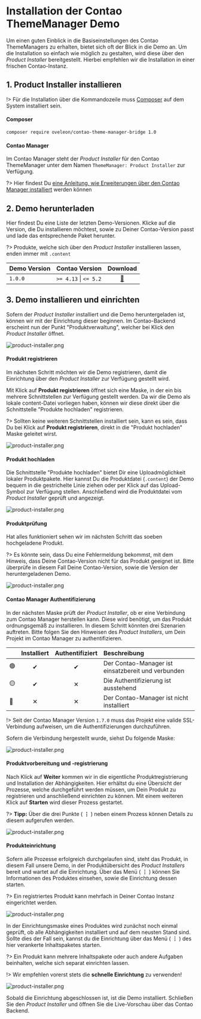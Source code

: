 # Installation der Contao ThemeManager Demo

Um einen guten Einblick in die Basiseinstellungen des Contao ThemeManagers zu erhalten, bietet sich oft der Blick in die Demo an. Um die Installation so einfach wie möglich zu gestalten, wird diese über den _Product Installer_ bereitgestellt. Hierbei empfehlen wir die Installation in einer frischen Contao-Instanz. 

## 1. Product Installer installieren

!> Für die Installation über die Kommandozeile muss [Composer](https://getcomposer.org/) auf dem System installiert sein.

#### Composer
```shell
composer require oveleon/contao-theme-manager-bridge 1.0
```

#### Contao Manager
Im Contao Manager steht der _Product Installer_ für den Contao ThemeManager unter dem Namen `ThemeManager: Product Installer` zur Verfügung.

?> Hier findest Du [eine Anleitung, wie Erweiterungen über den Contao Manager installiert](https://docs.contao.org/manual/de/installation/erweiterungen-installieren/) werden können

## 2. Demo herunterladen
Hier findest Du eine Liste der letzten Demo-Versionen. Klicke auf die Version, die Du installieren möchtest, sowie zu Deiner Contao-Version passt und lade das entsprechende Paket herunter.

?> Produkte, welche sich über den _Product Installer_ installieren lassen, enden immer mit `.content`

| Demo Version | Contao Version         |                                          Download                                           |
|--------------|------------------------|:-------------------------------------------------------------------------------------------:|
| `1.0.0`      | `>= 4.13` \| `<= 5.2`  | [💾](https://www.contao-thememanager.com/files/demo/contao-thememanager-demo-1.0.0.content) |


## 3. Demo installieren und einrichten
Sofern der _Product Installer_ installiert und die Demo heruntergeladen ist, können wir mit der Einrichtung dieser beginnen. Im Contao-Backend erscheint nun der Punkt "Produktverwaltung", welcher bei Klick den _Product Installer_ öffnet.

![product-installer.png](../_images/product-installer/product-installer.png)

#### Produkt registrieren
Im nächsten Schritt möchten wir die Demo registrieren, damit die Einrichtung über den _Product Installer_ zur Verfügung gestellt wird.  

Mit Klick auf **Produkt registrieren** öffnet sich eine Maske, in der ein bis mehrere Schnittstellen zur Verfügung gestellt werden. Da wir die Demo als lokale content-Datei vorliegen haben, können wir diese direkt über die Schnittstelle "Produkte hochladen" registrieren.

?> Sollten keine weiteren Schnittstellen installiert sein, kann es sein, dass Du bei Klick auf **Produkt registrieren**, direkt in die "Produkt hochladen" Maske geleitet wirst.

![product-installer.png](../_images/product-installer/product-upload.png)

#### Produkt hochladen
Die Schnittstelle "Produkte hochladen" bietet Dir eine Uploadmöglichkeit lokaler Produktpakete. Hier kannst Du die Produktdatei (`.content`) der Demo bequem in die gestrichelte Linie ziehen oder per Klick auf das Upload-Symbol zur Verfügung stellen. 
Anschließend wird die Produktdatei vom _Product Installer_ geprüft und angezeigt.

![product-installer.png](../_images/product-installer/product-uploader.png)

#### Produktprüfung
Hat alles funktioniert sehen wir im nächsten Schritt das soeben hochgeladene Produkt.

?> Es könnte sein, dass Du eine Fehlermeldung bekommst, mit dem Hinweis, dass Deine Contao-Version nicht für das Produkt geeignet ist. Bitte überprüfe in diesem Fall Deine Contao-Version, sowie die Version der heruntergeladenen Demo.

![product-installer.png](../_images/product-installer/product-preview.png)

#### Contao Manager Authentifizierung
In der nächsten Maske prüft der _Product Installer_, ob er eine Verbindung zum Contao Manager herstellen kann. Diese wird benötigt, um das Produkt ordnungsgemäß zu installieren.
In diesem Schritt könnten drei Szenarien auftreten. Bitte folgen Sie den Hinweisen des _Product Installers_, um Dein Projekt im Contao Manager zu authentifizieren.

|    |  Installiert  | Authentifiziert | Beschreibung                                       |
|----|:-------------:|:---------------:|:---------------------------------------------------|
| 🟢 |       ✔       |        ✔        | Der Contao-Manager ist einsatzbereit und verbunden |
| 🟡 |       ✔       |        ✕        | Die Authentifizierung ist ausstehend               |
| 🔴 |       ✕       |        ✕        | Der Contao-Manager ist nicht installiert           |

!> Seit der Contao Manager Version `1.7.0` muss das Projekt eine valide SSL-Verbindung aufweisen, um die Authentifizierungen durchzuführen.

Sofern die Verbindung hergestellt wurde, siehst Du folgende Maske:

![product-installer.png](../_images/product-installer/product-manager.png)

#### Produktvorbereitung und -registrierung
Nach Klick auf **Weiter** kommen wir in die eigentliche Produktregistrierung und Installation der Abhängigkeiten. Hier erhältst du eine Übersicht der Prozesse, welche durchgeführt werden müssen, um Dein Produkt zu registrieren und anschließend einrichten zu können.
Mit einem weiteren Klick auf **Starten** wird dieser Prozess gestartet.

?> **Tipp:** Über die drei Punkte ( **⋮** ) neben einem Prozess können Details zu diesem aufgerufen werden.

![product-installer.png](../_images/product-installer/product-process-console.png)

#### Produkteinrichtung
Sofern alle Prozesse erfolgreich durchgelaufen sind, steht das Produkt, in diesem Fall unsere Demo, in der Produktübersicht des _Product Installers_ bereit und wartet auf die Einrichtung. 
Über das Menü ( **⋮** ) können Sie Informationen des Produktes einsehen, sowie die Einrichtung dessen starten.

?> Ein registriertes Produkt kann mehrfach in Deiner Contao Instanz eingerichtet werden.

![product-installer.png](../_images/product-installer/product-products.png)

In der Einrichtungsmaske eines Produktes wird zunächst noch einmal geprüft, ob alle Abhängigkeiten installiert und auf dem neusten Stand sind. Sollte dies der Fall sein, kannst du die Einrichtung über das Menü ( **⋮** ) des hier verankerte Inhaltspaketes starten. 

?> Ein Produkt kann mehrere Inhaltspakete oder auch andere Aufgaben beinhalten, welche sich separat einrichten lassen.

!> Wir empfehlen vorerst stets die **schnelle Einrichtung** zu verwenden!

![product-installer.png](../_images/product-installer/product-setup.png)

Sobald die Einrichtung abgeschlossen ist, ist die Demo installiert. Schließen Sie den _Product Installer_ und öffnen Sie die Live-Vorschau über das Contao Backend.

